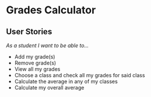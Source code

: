 # Grades Calculator

## User Stories

*As a student I want to be able to...*

- Add my grade(s)
- Remove grade(s)
- View all my grades
- Choose a class and check all my grades for said class
- Calculate the average in any of my classes
- Calculate my overall average